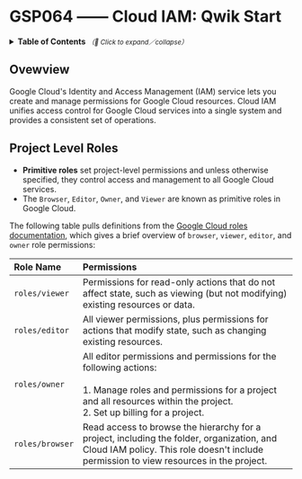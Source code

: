 # GSP064 —— Cloud IAM: Qwik Start

<details>
  <summary>
    <strong>Table of Contents</strong>
    <small><em>（🔎 Click to expand／collapse）</em></small>
  </summary>

- [GSP064 —— Cloud IAM: Qwik Start](#gsp064--cloud-iam-qwik-start)
  - [Ovewview](#ovewview)
  - [Project Level Roles](#project-level-roles)

</details>

## Ovewview

Google Cloud's Identity and Access Management (IAM) service lets you create and manage permissions for Google Cloud resources. Cloud IAM unifies access control for Google Cloud services into a single system and provides a consistent set of operations.

## Project Level Roles

- **Primitive roles** set project-level permissions and unless otherwise specified, they control access and management to all Google Cloud services.
- The `Browser`, `Editor`, `Owner`, and `Viewer` are known as primitive roles in Google Cloud.

The following table pulls definitions from the [Google Cloud roles documentation](https://cloud.google.com/iam/docs/understanding-roles#primitive_roles), which gives a brief overview of `browser`, `viewer`, `editor`, and `owner` role permissions:

| Role Name | Permissions |
| :-- | :-- |
| `roles/viewer` | Permissions for read-only actions that do not affect state, such as viewing (but not modifying) existing resources or data. |
| `roles/editor` | All viewer permissions, plus permissions for actions that modify state, such as changing existing resources. |
| `roles/owner` | All editor permissions and permissions for the following actions: <br/><br/> 1. Manage roles and permissions for a project and all resources within the project. <br/> 2. Set up billing for a project. |
| `roles/browser` | Read access to browse the hierarchy for a project, including the folder, organization, and Cloud IAM policy. This role doesn't include permission to view resources in the project. |
